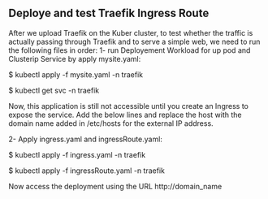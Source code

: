 ## Deploye and test Traefik Ingress Route
After we upload Traefik on the Kuber cluster, to test whether the traffic is actually passing through Traefik and to serve a simple web, we need to run the following files in order: 
1- run Deployement Workload for up pod and Clusterip Service by apply mysite.yaml:

$ kubectl apply -f mysite.yaml -n traefik

$ kubectl get svc -n traefik

Now, this application is still not accessible until you create an Ingress to expose the service.
Add the below lines and replace the host with the domain name added in /etc/hosts for the external IP address.

2- Apply ingress.yaml and ingressRoute.yaml:

$ kubectl apply -f ingress.yaml -n traefik

$ kubectl apply -f ingressRoute.yaml -n traefik

Now access the deployment using the URL http://domain_name
